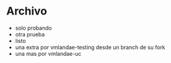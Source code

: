 # Archivo
- solo probando
- otra prueba
- listo
- una extra por vmlandae-testing desde un branch de su fork
- una mas por vmlandae-uc
